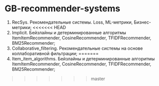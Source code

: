 # GB-recommender-systems
1. RecSys. Рекомендательные системы. Loss, ML-метрики, Бизнес-метрики;
<<<<<<< HEAD
2. Implicit. Бейзлайны и детерминированные алгоритмы ItemItemRecommender, CosineRecommender, TFIDFRecommender, BM25Recommender;
3. Collaborative_filtering. Рекомендательные системы на основе коллаборативной фильтрации;
=======
2. Item_item_algorithms. Бейзлайны и детерминированные алгоритмы ItemItemRecommender, CosineRecommender, TFIDFRecommender, BM25Recommender;
>>>>>>> master
